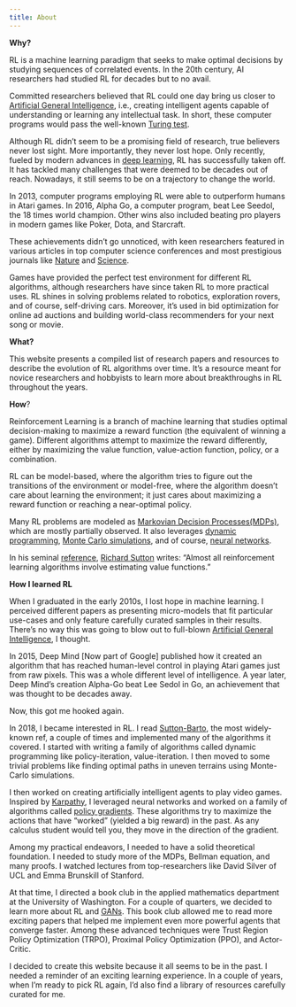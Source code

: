```yaml
---
title: About
---
```


**Why?**

RL is a machine learning paradigm that seeks to make optimal decisions by studying sequences of correlated events. In the 20th century, AI researchers had studied RL for decades but to no avail.

Committed researchers believed that RL could one day bring us closer to [Artificial General Intelligence](https://en.wikipedia.org/wiki/Artificial_general_intelligence), i.e., creating intelligent agents capable of understanding or learning any intellectual task. In short, these computer programs would pass the well-known [Turing test](https://en.wikipedia.org/wiki/Turing_test).

Although RL didn’t seem to be a promising field of research, true believers never lost sight. More importantly, they never lost hope. Only recently, fueled by modern advances in [deep learning](https://en.wikipedia.org/wiki/Deep_learning), RL has successfully taken off. It has tackled many challenges that were deemed to be decades out of reach. Nowadays, it still seems to be on a trajectory to change the world.

In 2013, computer programs employing RL  were able to outperform humans in Atari games. In 2016, Alpha Go, a computer program, beat Lee Seedol, the 18 times world champion. Other wins also included beating pro players in modern games like Poker, Dota, and Starcraft.

These achievements didn’t go unnoticed, with keen researchers featured in various articles in top computer science conferences and most prestigious journals like [Nature](https://www.nature.com/) and [Science](https://www.science.org/).

Games have provided the perfect test environment for different RL algorithms, although researchers have since taken RL to more practical uses. RL shines in solving problems related to robotics, exploration rovers, and of course, self-driving cars. Moreover, it’s used in bid optimization for online ad auctions and building world-class recommenders for your next song or movie.

**What?**

This website presents a compiled list of research papers and resources to describe the evolution of RL algorithms over time. It’s a resource meant for novice researchers and hobbyists to learn more about breakthroughs in RL throughout the years.

**How**?

Reinforcement Learning is a branch of machine learning that studies optimal decision-making to maximize a reward function (the equivalent of winning a game). Different algorithms attempt to maximize the reward differently, either by maximizing the value function, value-action function, policy, or a combination.

RL can be model-based, where the algorithm tries to figure out the transitions of the environment or model-free, where the algorithm doesn’t care about learning the environment; it just cares about maximizing a reward function or reaching a near-optimal policy.

Many RL problems are modeled as [Markovian Decision Processes(MDPs)](https://en.wikipedia.org/wiki/Markov_decision_process), which are mostly partially observed. It also leverages [dynamic programming](https://en.wikipedia.org/wiki/Dynamic_programming), [Monte Carlo simulations](https://en.wikipedia.org/wiki/Monte_Carlo_method), and of course, [neural networks](https://en.wikipedia.org/wiki/Artificial_neural_network).

In his seminal [reference](http://incompleteideas.net/book/the-book-2nd.html), [Richard Sutton](https://en.wikipedia.org/wiki/Richard_S._Sutton) writes: “Almost all reinforcement learning algorithms involve estimating value functions.”

**How I learned RL**

When I graduated in the early 2010s, I lost hope in machine learning. I perceived different papers as presenting micro-models that fit particular use-cases and only feature carefully curated samples in their results. There’s no way this was going to blow out to full-blown [Artificial General Intelligence](https://en.wikipedia.org/wiki/Artificial_general_intelligence), I thought. 

In 2015, Deep Mind [Now part of Google] published how it created an algorithm that has reached human-level control in playing Atari games just from raw pixels. This was a whole different level of intelligence. A year later, Deep Mind’s creation Alpha-Go beat Lee Sedol in Go, an achievement that was thought to be decades away.

Now, this got me hooked again.

In 2018, I became interested in RL. I read [Sutton-Barto](http://incompleteideas.net/book/the-book-2nd.html), the most widely-known ref, a couple of times and implemented many of the algorithms it covered. I started with writing a family of algorithms called dynamic programming like policy-iteration, value-iteration. I then moved to some trivial problems like finding optimal paths in uneven terrains using Monte-Carlo simulations.

I then worked on creating artificially intelligent agents to play video games. Inspired by [Karpathy](https://twitter.com/karpathy), I leveraged neural networks and worked on a family of algorithms called [policy gradients](https://spinningup.openai.com/en/latest/algorithms/vpg.html). These algorithms try to maximize the actions that have “worked” (yielded a big reward) in the past. As any calculus student would tell you, they move in the direction of the gradient.

Among my practical endeavors, I needed to have a solid theoretical foundation. I needed to study more of the MDPs, Bellman equation, and many proofs.  I watched lectures from top-researchers like David Silver of UCL and Emma Brunskill of Stanford.

At that time, I directed a book club in the applied mathematics department at the University of Washington. For a couple of quarters, we decided to learn more about RL and [GANs](https://en.wikipedia.org/wiki/Generative_adversarial_network). This book club allowed me to read more exciting papers that helped me implement even more powerful agents that converge faster. Among these advanced techniques were Trust Region Policy Optimization (TRPO), Proximal Policy Optimization (PPO), and Actor-Critic.

I decided to create this website because it all seems to be in the past. I needed a reminder of an exciting learning experience. In a couple of years, when I’m ready to pick RL again, I’d also find a library of resources carefully curated for me.
